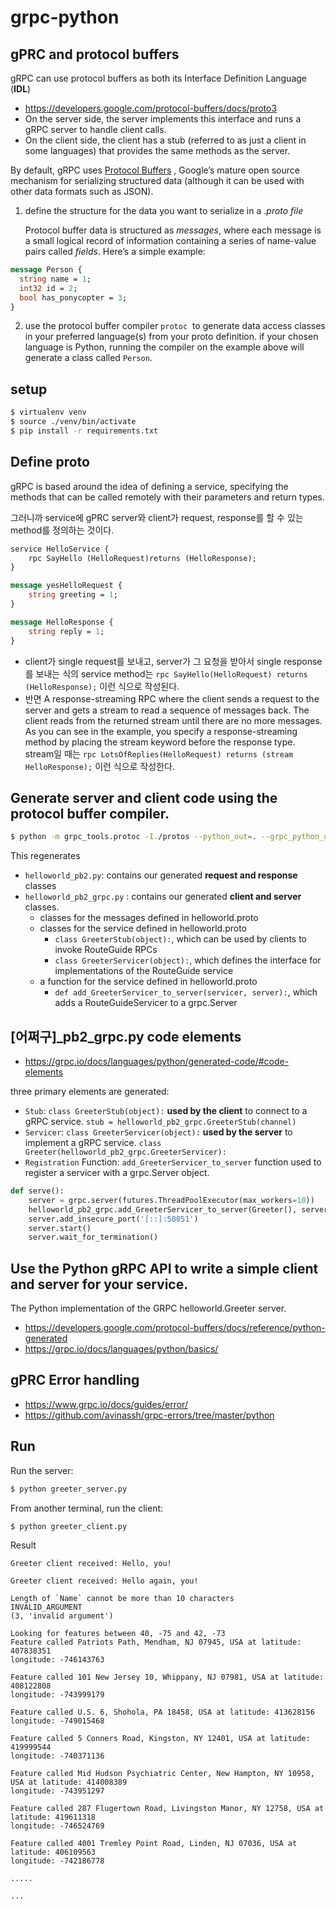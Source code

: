 # grpc-python

## gPRC and protocol buffers

gRPC can use protocol buffers as both its Interface Definition Language (**IDL**)

- https://developers.google.com/protocol-buffers/docs/proto3
- On the server side, the server implements this interface and runs a gRPC server to handle client calls.
- On the client side, the client has a stub (referred to as just a client in some languages) that provides the same methods as the server.

By default, gRPC uses [Protocol Buffers](https://developers.google.com/protocol-buffers/docs/overview)
, Google’s mature open source mechanism for serializing structured data (although it can be used with other data formats such as JSON).

1. define the structure for the data you want to serialize in a ._proto file_

   Protocol buffer data is structured as *messages*, where each message is a small logical record of information containing a series of name-value pairs called *fields*. Here’s a simple example:

```protobuf
message Person {
  string name = 1;
  int32 id = 2;
  bool has_ponycopter = 3;
}
```

2. use the protocol buffer compiler `protoc`
    to generate data access classes in your preferred language(s) from your proto definition.
   if your chosen language is Python, running the compiler on the example above will generate a class called `Person`.

## setup

```bash
$ virtualenv venv
$ source ./venv/bin/activate
$ pip install -r requirements.txt
```

## Define proto

gRPC is based around the idea of defining a service, specifying the methods that can be called remotely with their parameters and return types.

그러니까 service에 gPRC server와 client가 request, response를 할 수 있는 method를 정의하는 것이다.

```protobuf
service HelloService {
	rpc SayHello (HelloRequest)returns (HelloResponse);
}

message yesHelloRequest {
	string greeting = 1;
}

message HelloResponse {
	string reply = 1;
}
```

- client가 single request를 보내고, server가 그 요청을 받아서 single response를 보내는 식의 service method는 `rpc SayHello(HelloRequest) returns (HelloResponse);` 이런 식으로 작성된다.
- 반면 A response-streaming RPC where the client sends a request to the server and gets a stream to read a sequence of messages back. The client reads from the returned stream until there are no more messages. As you can see in the example, you specify a response-streaming method by placing the stream keyword before the response type. stream일 때는 `rpc LotsOfReplies(HelloRequest) returns (stream HelloResponse);` 이런 식으로 작성한다.

## Generate server and client code using the protocol buffer compiler.

```bash
$ python -m grpc_tools.protoc -I./protos --python_out=. --grpc_python_out=. ./protos/helloworld.proto
```

This regenerates

- `helloworld_pb2.py`: contains our generated **request and response** classes
- `helloworld_pb2_grpc.py` : contains our generated **client and server** classes.
  - classes for the messages defined in helloworld.proto
  - classes for the service defined in helloworld.proto
    - `class GreeterStub(object):`, which can be used by clients to invoke RouteGuide RPCs
    - `class GreeterServicer(object):`, which defines the interface for implementations of the RouteGuide service
  - a function for the service defined in helloworld.proto
    - `def add_GreeterServicer_to_server(servicer, server):`, which adds a RouteGuideServicer to a grpc.Server

## [어쩌구]\_pb2_grpc.py code elements

- https://grpc.io/docs/languages/python/generated-code/#code-elements

three primary elements are generated:

- `Stub`: `class GreeterStub(object):` **used by the client** to connect to a gRPC service. `stub = helloworld_pb2_grpc.GreeterStub(channel)`
- `Servicer`: `class GreeterServicer(object):` **used by the server** to implement a gRPC service. `class Greeter(helloworld_pb2_grpc.GreeterServicer):`
- `Registration` Function: `add_GreeterServicer_to_server` function used to register a servicer with a grpc.Server object.

```python
def serve():
    server = grpc.server(futures.ThreadPoolExecutor(max_workers=10))
    helloworld_pb2_grpc.add_GreeterServicer_to_server(Greeter(), server)
    server.add_insecure_port('[::]:50051')
    server.start()
    server.wait_for_termination()
```

## Use the Python gRPC API to write a simple client and server for your service.

The Python implementation of the GRPC helloworld.Greeter server.

- https://developers.google.com/protocol-buffers/docs/reference/python-generated
- https://grpc.io/docs/languages/python/basics/

## gPRC Error handling

- https://www.grpc.io/docs/guides/error/
- https://github.com/avinassh/grpc-errors/tree/master/python

## Run

Run the server:

```bash
$ python greeter_server.py
```

From another terminal, run the client:

```bash
$ python greeter_client.py
```

Result

```
Greeter client received: Hello, you!

Greeter client received: Hello again, you!

Length of `Name` cannot be more than 10 characters
INVALID_ARGUMENT
(3, 'invalid argument')

Looking for features between 40, -75 and 42, -73
Feature called Patriots Path, Mendham, NJ 07945, USA at latitude: 407838351
longitude: -746143763

Feature called 101 New Jersey 10, Whippany, NJ 07981, USA at latitude: 408122808
longitude: -743999179

Feature called U.S. 6, Shohola, PA 18458, USA at latitude: 413628156
longitude: -749015468

Feature called 5 Conners Road, Kingston, NY 12401, USA at latitude: 419999544
longitude: -740371136

Feature called Mid Hudson Psychiatric Center, New Hampton, NY 10958, USA at latitude: 414008389
longitude: -743951297

Feature called 287 Flugertown Road, Livingston Manor, NY 12758, USA at latitude: 419611318
longitude: -746524769

Feature called 4001 Tremley Point Road, Linden, NJ 07036, USA at latitude: 406109563
longitude: -742186778

.....

...

```
